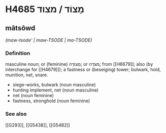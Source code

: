 # H4685 מָצוֹד / מצוד

## mâtsôwd

_(maw-tsode' | maw-TSODE | ma-TSODE)_

### Definition

masculine noun; or (feminine) מְצוֹדָה; or מצֹדָה; from [[H6679]]; also (by interchange for [[H4679]]); a fastness or (beseiging) tower; bulwark, hold, munition, net, snare.

- siege-works, bulwark (noun masculine)
- hunting implement, net (noun masculine)
- net (noun feminine)
- fastness, stronghold (noun feminine)
### See also

[[G293]], [[G5438]], [[G5482]]

